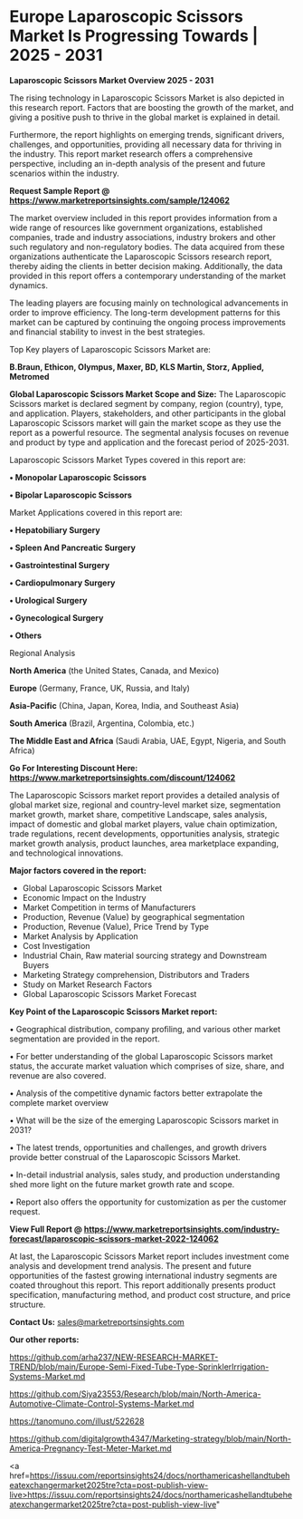 # Europe Laparoscopic Scissors Market Is Progressing Towards | 2025 - 2031

<Strong> Laparoscopic Scissors Market Overview 2025 - 2031</strong>

The rising technology in Laparoscopic Scissors Market is also depicted in this research report. Factors that are boosting the growth of the market, and giving a positive push to thrive in the global market is explained in detail.

Furthermore, the report highlights on emerging trends, significant drivers, challenges, and opportunities, providing all necessary data for thriving in the industry. This report market research offers a comprehensive perspective, including an in-depth analysis of the present and future scenarios within the industry.

<strong>Request Sample Report @ <a href=https://www.marketreportsinsights.com/sample/124062>https://www.marketreportsinsights.com/sample/124062</a></strong>

The market overview included in this report provides information from a wide range of resources like government organizations, established companies, trade and industry associations, industry brokers and other such regulatory and non-regulatory bodies. The data acquired from these organizations authenticate the Laparoscopic Scissors research report, thereby aiding the clients in better decision making. Additionally, the data provided in this report offers a contemporary understanding of the market dynamics.

The leading players are focusing mainly on technological advancements in order to improve efficiency. The long-term development patterns for this market can be captured by continuing the ongoing process improvements and financial stability to invest in the best strategies.

Top Key players of Laparoscopic Scissors Market are:

<strong>B.Braun, Ethicon, Olympus, Maxer, BD, KLS Martin, Storz, Applied, Metromed</strong>

<strong><b>Global Laparoscopic Scissors Market Scope and Size:</b></strong>
The Laparoscopic Scissors market is declared segment by company, region (country), type, and application. Players, stakeholders, and other participants in the global Laparoscopic Scissors market will gain the market scope as they use the report as a powerful resource. The segmental analysis focuses on revenue and product by type and application and the forecast period of 2025-2031.

Laparoscopic Scissors Market Types covered in this report are:

<strong>• Monopolar Laparoscopic Scissors

• Bipolar Laparoscopic Scissors</strong>

Market Applications covered in this report are:

<strong>• Hepatobiliary Surgery

• Spleen And Pancreatic Surgery

• Gastrointestinal Surgery

• Cardiopulmonary Surgery

• Urological Surgery

• Gynecological Surgery

• Others</strong> 

Regional Analysis

<strong>North America</strong> (the United States, Canada, and Mexico)

<strong>Europe</strong> (Germany, France, UK, Russia, and Italy)

<strong>Asia-Pacific</strong> (China, Japan, Korea, India, and Southeast Asia)

<strong>South America</strong> (Brazil, Argentina, Colombia, etc.)

<strong>The Middle East and Africa</strong> (Saudi Arabia, UAE, Egypt, Nigeria, and South Africa)

<strong>Go For Interesting Discount Here: <a href=https://www.marketreportsinsights.com/discount/124062>https://www.marketreportsinsights.com/discount/124062</a></strong>

The Laparoscopic Scissors market report provides a detailed analysis of global market size, regional and country-level market size, segmentation market growth, market share, competitive Landscape, sales analysis, impact of domestic and global market players, value chain optimization, trade regulations, recent developments, opportunities analysis, strategic market growth analysis, product launches, area marketplace expanding, and technological innovations.

<strong><b>Major factors covered in the report:</b></strong>
<ul>
  <li>Global Laparoscopic Scissors Market </li>
  <li>Economic Impact on the Industry</li>
  <li>Market Competition in terms of Manufacturers</li>
  <li>Production, Revenue (Value) by geographical segmentation</li>
  <li>Production, Revenue (Value), Price Trend by Type</li>
  <li>Market Analysis by Application</li>
  <li>Cost Investigation</li>
  <li>Industrial Chain, Raw material sourcing strategy and Downstream Buyers</li>
  <li>Marketing Strategy comprehension, Distributors and Traders</li>
  <li>Study on Market Research Factors</li>
  <li>Global Laparoscopic Scissors Market Forecast</li>
</ul>

<strong><b>Key Point of the Laparoscopic Scissors Market report:</b></strong>

• Geographical distribution, company profiling, and various other market segmentation are provided in the report.

• For better understanding of the global Laparoscopic Scissors market status, the accurate market valuation which comprises of size, share, and revenue are also covered.

• Analysis of the competitive dynamic factors better extrapolate the complete market overview

• What will be the size of the emerging Laparoscopic Scissors market in 2031?

• The latest trends, opportunities and challenges, and growth drivers provide better construal of the Laparoscopic Scissors Market.

• In-detail industrial analysis, sales study, and production understanding shed more light on the future market growth rate and scope.

• Report also offers the opportunity for customization as per the customer request.

<strong><b>View Full Report @ <a href=https://www.marketreportsinsights.com/industry-forecast/laparoscopic-scissors-market-2022-124062>https://www.marketreportsinsights.com/industry-forecast/laparoscopic-scissors-market-2022-124062</a></b></strong>


At last, the Laparoscopic Scissors Market report includes investment come analysis and development trend analysis. The present and future opportunities of the fastest growing international industry segments are coated throughout this report. This report additionally presents product specification, manufacturing method, and product cost structure, and price structure.

<strong>Contact Us:</strong>
sales@marketreportsinsights.com

<strong>Our other reports:</strong>

<a href=https://github.com/arha237/NEW-RESEARCH-MARKET-TREND/blob/main/Europe-Semi-Fixed-Tube-Type-SprinklerIrrigation-Systems-Market.md>https://github.com/arha237/NEW-RESEARCH-MARKET-TREND/blob/main/Europe-Semi-Fixed-Tube-Type-SprinklerIrrigation-Systems-Market.md</a>

<a href=https://github.com/Siya23553/Research/blob/main/North-America-Automotive-Climate-Control-Systems-Market.md>https://github.com/Siya23553/Research/blob/main/North-America-Automotive-Climate-Control-Systems-Market.md</a>

<a href=https://tanomuno.com/illust/522628>https://tanomuno.com/illust/522628</a>

<a href=https://github.com/digitalgrowth4347/Marketing-strategy/blob/main/North-America-Pregnancy-Test-Meter-Market.md>https://github.com/digitalgrowth4347/Marketing-strategy/blob/main/North-America-Pregnancy-Test-Meter-Market.md</a>

<a href=https://issuu.com/reportsinsights24/docs/northamericashellandtubeheatexchangermarket2025tre?cta=post-publish-view-live>https://issuu.com/reportsinsights24/docs/northamericashellandtubeheatexchangermarket2025tre?cta=post-publish-view-live</a>"

